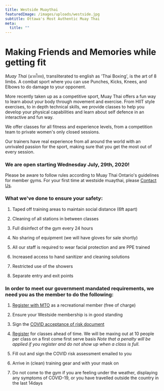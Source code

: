 ```yaml
---
title: Westside Muaythai
featuredImage: /images/uploads/westside.jpg
subtitle: Ottawa's Most Authentic Muay Thai
meta:
  title: ""
---
```

# Making Friends and Memories while getting fit

*Muay Thai* (มวยไทย), transliterated to english as 'Thai Boxing', is the art of 8 limbs. A combat sport where you can use Punches, Kicks, Knees, and Elbows to do damage to your opponent.

More recently taken up as a competitive sport, Muay Thai offers a fun way to learn about your body through movement and exercise. From HIIT style exercises, to in depth technical skills, we provide classes to help you develop your physical capabilities and learn about self defence in an interactive and fun way.

We offer classes for all fitness and experience levels, from a competition team to private women's only closed sessions.

Our trainers have real experience from all around the world with an unrivaled passion for the sport, making sure that you get the most out of every session.

### We are open starting Wednesday July, 29th, 2020! 

Please be aware to follow rules according to Muay Thai Ontario's guidelines for member gyms. For your first time at westside muaythai, please [Contact Us](www.westsidemuaythai.com/contact). 

### What we've done to ensure your safety:
1. Taped off training areas to maintain social distance (6ft apart)

2. Cleaning of all stations in between classes

3. Full disinfect of the gym every 24 hours

4. No sharing of equipment (we will have gloves for sale shortly)

5. All our staff is required to wear facial protection and are PPE trained

6. Increased access to hand sanitizer and cleaning solutions

7. Restricted use of the showers

8. Separate entry and exit points


### In order to meet our government mandated requirements, we need you as the member to do the following:

1. [Register with MTO](https://muaythaiontario.org/documents/recreational-membership/?fbclid=IwAR2-K-v2LzVVhJF9mDoUYHUR-lLex6anHB-zibIHul5rJU2QVH3ahVbcQcg) as a recreational member (free of charge)

2. Ensure your Westside membership is in good standing

3. Sign the [COVID acceptance of risk document](https://www.gigaprofits.com/software/waiver.aspx?clb=RAJcwPGZD8hojWAZTX+aaG78R+iKXwqKYhkjTdtY44KsWd/6667UIw==&adm=+DOeNCdtIwlPFs5HkopokvEBP20nbuz6Pg677yqh3VtxtdV9SamOCQ==&termid=uNbOFU1ohqZlVaHpW1nLvlAZfL0TCGcS83JTOUibeaccRwonTMcvSg==&rlt=0)

4. [Register](https://app.acuityscheduling.com/schedule.php?owner=20144425&template=class) for classes ahead of time. We will be maxing out at 10 people per class on a first come first serve basis 
*Note that a penalty will be applied if you register and do not show up when a class is full.*

5. Fill out and sign the COVID risk assessment emailed to you

6. Arrive in (clean) training gear and with your mask on

7. Do not come to the gym if you are feeling under the weather, displaying any symptoms of COVID-19, or you have travelled outside the country in the last 14days